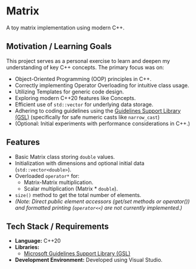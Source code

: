 # Matrix

A toy matrix implementation using modern C++.

## Motivation / Learning Goals

This project serves as a personal exercise to learn and deepen my understanding of key C++ concepts. The primary focus was on:

* Object-Oriented Programming (OOP) principles in C++.
* Correctly implementing Operator Overloading for intuitive class usage.
* Utilizing Templates for generic code design.
* Exploring modern C++20 features like Concepts.
* Efficient use of `std::vector` for underlying data storage.
* Adhering to coding guidelines using the [Guidelines Support Library (GSL)](https://github.com/microsoft/GSL) (specifically for safe numeric casts like `narrow_cast`)
* (Optional: Initial experiments with performance considerations in C++.)

## Features

* Basic Matrix class storing `double` values.
* Initialization with dimensions and optional initial data (`std::vector<double>`).
* Overloaded `operator*` for:
    * Matrix-Matrix multiplication.
    * Scalar multiplication (Matrix * `double`).
* `size()` method to get the total number of elements.
* *(Note: Direct public element accessors (get/set methods or operator()) and formatted printing (`operator<<`) are not currently implemented.)*

## Tech Stack / Requirements

* **Language:** C++20
* **Libraries:**
    * [Microsoft Guidelines Support Library (GSL)](https://github.com/microsoft/GSL)
* **Development Environment:** Developed using Visual Studio.